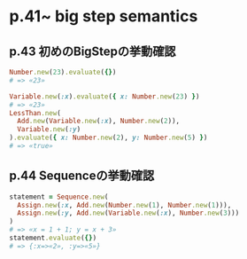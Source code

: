 # p.41~ big step semantics

## p.43 初めのBigStepの挙動確認

```Ruby
Number.new(23).evaluate({})
# => «23»

Variable.new(:x).evaluate({ x: Number.new(23) })
# => «23»
LessThan.new(
  Add.new(Variable.new(:x), Number.new(2)),
  Variable.new(:y)
).evaluate({ x: Number.new(2), y: Number.new(5) })
# => «true»
```

## p.44 Sequenceの挙動確認

```ruby
statement = Sequence.new(
  Assign.new(:x, Add.new(Number.new(1), Number.new(1))),
  Assign.new(:y, Add.new(Variable.new(:x), Number.new(3)))
)
# => «x = 1 + 1; y = x + 3»
statement.evaluate({})
# => {:x=>«2», :y=>«5»}
```
